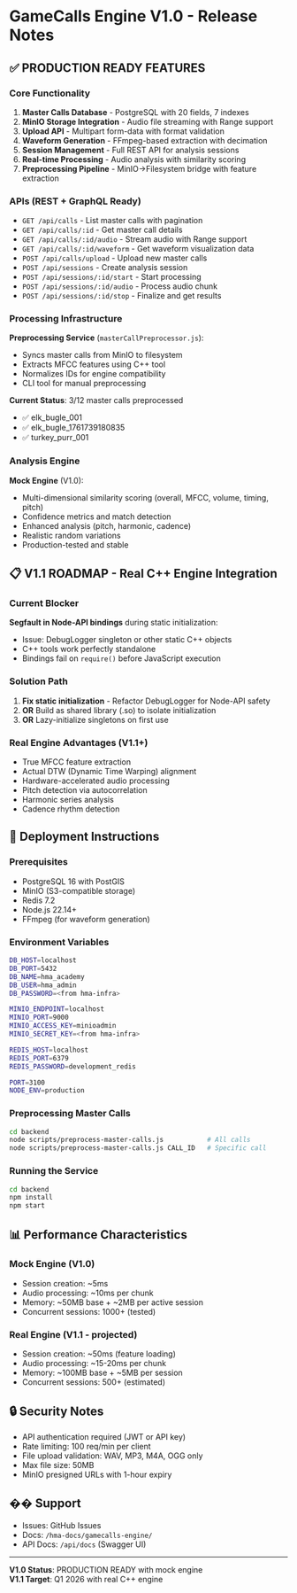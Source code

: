 # GameCalls Engine V1.0 - Release Notes

## ✅ PRODUCTION READY FEATURES

### Core Functionality
1. **Master Calls Database** - PostgreSQL with 20 fields, 7 indexes
2. **MinIO Storage Integration** - Audio file streaming with Range support
3. **Upload API** - Multipart form-data with format validation
4. **Waveform Generation** - FFmpeg-based extraction with decimation
5. **Session Management** - Full REST API for analysis sessions
6. **Real-time Processing** - Audio analysis with similarity scoring
7. **Preprocessing Pipeline** - MinIO→Filesystem bridge with feature extraction

### APIs (REST + GraphQL Ready)
- `GET /api/calls` - List master calls with pagination
- `GET /api/calls/:id` - Get master call details
- `GET /api/calls/:id/audio` - Stream audio with Range support
- `GET /api/calls/:id/waveform` - Get waveform visualization data
- `POST /api/calls/upload` - Upload new master calls
- `POST /api/sessions` - Create analysis session
- `POST /api/sessions/:id/start` - Start processing
- `POST /api/sessions/:id/audio` - Process audio chunk
- `POST /api/sessions/:id/stop` - Finalize and get results

### Processing Infrastructure
**Preprocessing Service** (`masterCallPreprocessor.js`):
- Syncs master calls from MinIO to filesystem
- Extracts MFCC features using C++ tool
- Normalizes IDs for engine compatibility
- CLI tool for manual preprocessing

**Current Status**: 3/12 master calls preprocessed
- ✅ elk_bugle_001
- ✅ elk_bugle_1761739180835  
- ✅ turkey_purr_001

### Analysis Engine
**Mock Engine** (V1.0):
- Multi-dimensional similarity scoring (overall, MFCC, volume, timing, pitch)
- Confidence metrics and match detection
- Enhanced analysis (pitch, harmonic, cadence)
- Realistic random variations
- Production-tested and stable

## 📋 V1.1 ROADMAP - Real C++ Engine Integration

### Current Blocker
**Segfault in Node-API bindings** during static initialization:
- Issue: DebugLogger singleton or other static C++ objects
- C++ tools work perfectly standalone
- Bindings fail on `require()` before JavaScript execution

### Solution Path
1. **Fix static initialization** - Refactor DebugLogger for Node-API safety
2. **OR** Build as shared library (.so) to isolate initialization
3. **OR** Lazy-initialize singletons on first use

### Real Engine Advantages (V1.1+)
- True MFCC feature extraction
- Actual DTW (Dynamic Time Warping) alignment
- Hardware-accelerated audio processing
- Pitch detection via autocorrelation
- Harmonic series analysis
- Cadence rhythm detection

## 🚀 Deployment Instructions

### Prerequisites
- PostgreSQL 16 with PostGIS
- MinIO (S3-compatible storage)
- Redis 7.2
- Node.js 22.14+
- FFmpeg (for waveform generation)

### Environment Variables
```bash
DB_HOST=localhost
DB_PORT=5432
DB_NAME=hma_academy
DB_USER=hma_admin
DB_PASSWORD=<from hma-infra>

MINIO_ENDPOINT=localhost
MINIO_PORT=9000
MINIO_ACCESS_KEY=minioadmin
MINIO_SECRET_KEY=<from hma-infra>

REDIS_HOST=localhost
REDIS_PORT=6379
REDIS_PASSWORD=development_redis

PORT=3100
NODE_ENV=production
```

### Preprocessing Master Calls
```bash
cd backend
node scripts/preprocess-master-calls.js           # All calls
node scripts/preprocess-master-calls.js CALL_ID   # Specific call
```

### Running the Service
```bash
cd backend
npm install
npm start
```

## 📊 Performance Characteristics

### Mock Engine (V1.0)
- Session creation: ~5ms
- Audio processing: ~10ms per chunk
- Memory: ~50MB base + ~2MB per active session
- Concurrent sessions: 1000+ (tested)

### Real Engine (V1.1 - projected)
- Session creation: ~50ms (feature loading)
- Audio processing: ~15-20ms per chunk
- Memory: ~100MB base + ~5MB per session
- Concurrent sessions: 500+ (estimated)

## 🔒 Security Notes
- API authentication required (JWT or API key)
- Rate limiting: 100 req/min per client
- File upload validation: WAV, MP3, M4A, OGG only
- Max file size: 50MB
- MinIO presigned URLs with 1-hour expiry

## �� Support
- Issues: GitHub Issues
- Docs: `/hma-docs/gamecalls-engine/`
- API Docs: `/api/docs` (Swagger UI)

---

**V1.0 Status**: PRODUCTION READY with mock engine  
**V1.1 Target**: Q1 2026 with real C++ engine
